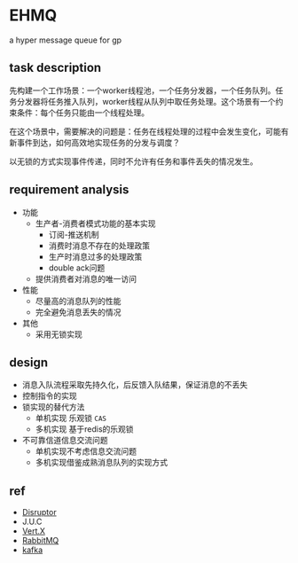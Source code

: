 # EHMQ

a hyper message queue for gp

## task description

先构建一个工作场景：一个worker线程池，一个任务分发器，一个任务队列。任务分发器将任务推入队列，worker线程从队列中取任务处理。这个场景有一个约束条件：每个任务只能由一个线程处理。

在这个场景中，需要解决的问题是：任务在线程处理的过程中会发生变化，可能有新事件到达，如何高效地实现任务的分发与调度？

以无锁的方式实现事件传递，同时不允许有任务和事件丢失的情况发生。

## requirement analysis

- 功能
    - 生产者-消费者模式功能的基本实现
        - 订阅-推送机制
        - 消费时消息不存在的处理政策
        - 生产时消息过多的处理政策
        - double ack问题
    - 提供消费者对消息的唯一访问
- 性能
    - 尽量高的消息队列的性能
    - 完全避免消息丢失的情况
- 其他
    - 采用无锁实现

## design

- 消息入队流程采取先持久化，后反馈入队结果，保证消息的不丢失
- 控制指令的实现
- 锁实现的替代方法
    - 单机实现 乐观锁 `CAS`
    - 多机实现 基于redis的乐观锁
- 不可靠信道信息交流问题
    - 单机实现不考虑信息交流问题
    - 多机实现借鉴成熟消息队列的实现方式

## ref

- [Disruptor](https://github.com/LMAX-Exchange/disruptor/wiki/Introduction)
- J.U.C
- [Vert.X](https://vertx.io)
- [RabbitMQ](http://www.rabbitmq.com)
- [kafka](http://kafka.apache.org)
